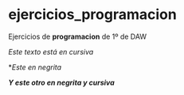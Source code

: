 # ejercicios_programacion

Ejercicios de **programacion** de 1º de DAW

*Este texto está en cursiva*

**Este en negrita*

***Y este otro en negrita y cursiva***
